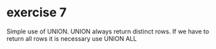 

# exercise 7
Simple use of UNION. UNION always return distinct rows. 
If we have to return all rows it is necessary use UNION ALL